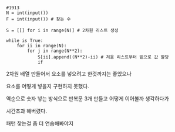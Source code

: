 ```
#1913
N = int(input())
F = int(input()) # 찾는 수

S = [[] for i in range(N)] # 2차원 리스트 생성

while is True:
    for ii in range(N):
        for j in range(N**2):
            S[ii].append((N**2)-ii) # 처음 리스트부터 밑으로 값 할당
            if 
```

2차원 배열 만들어서 요소를 넣으려고 한것까지는 좋았으나 

요소를 어떻게 넣을지 구현하지 못했다.

역순으로 숫자 넣는 방식으로 반복문 3개 만들고 어떻게 이어볼까 생각하다가

시간초과 해버렸다.

패턴 찾는걸 좀 더 연습해봐야지